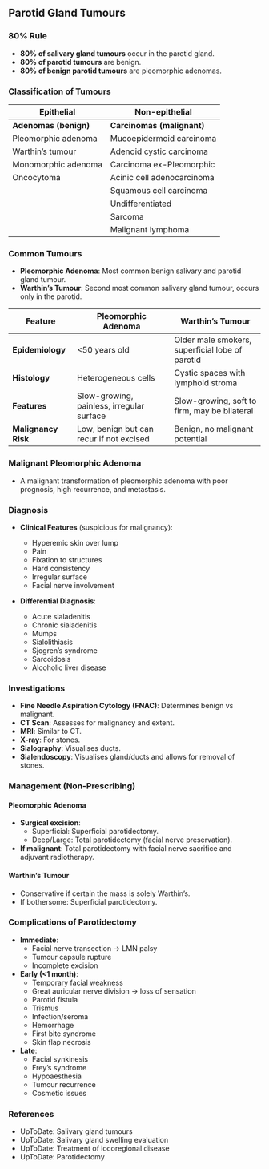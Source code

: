 ## Parotid Gland Tumours

### 80% Rule
- **80% of salivary gland tumours** occur in the parotid gland.
- **80% of parotid tumours** are benign.
- **80% of benign parotid tumours** are pleomorphic adenomas.

### Classification of Tumours
| Epithelial | Non-epithelial |
|------------|-----------------|
| **Adenomas (benign)** | **Carcinomas (malignant)** |
| Pleomorphic adenoma | Mucoepidermoid carcinoma |
| Warthin’s tumour | Adenoid cystic carcinoma |
| Monomorphic adenoma | Carcinoma ex-Pleomorphic |
| Oncocytoma | Acinic cell adenocarcinoma |
|  | Squamous cell carcinoma |
|  | Undifferentiated |
|  | Sarcoma |
|  | Malignant lymphoma |

### Common Tumours
- **Pleomorphic Adenoma**: Most common benign salivary and parotid gland tumour.
- **Warthin’s Tumour**: Second most common salivary gland tumour, occurs only in the parotid.

| Feature            | Pleomorphic Adenoma                              | Warthin’s Tumour                              |
|--------------------|-------------------------------------------------|------------------------------------------------|
| **Epidemiology**   | <50 years old                                   | Older male smokers, superficial lobe of parotid |
| **Histology**      | Heterogeneous cells                              | Cystic spaces with lymphoid stroma             |
| **Features**       | Slow-growing, painless, irregular surface       | Slow-growing, soft to firm, may be bilateral   |
| **Malignancy Risk**| Low, benign but can recur if not excised      | Benign, no malignant potential                   |

### Malignant Pleomorphic Adenoma
- A malignant transformation of pleomorphic adenoma with poor prognosis, high recurrence, and metastasis.

### Diagnosis
- **Clinical Features** (suspicious for malignancy):
  - Hyperemic skin over lump
  - Pain
  - Fixation to structures
  - Hard consistency
  - Irregular surface
  - Facial nerve involvement

- **Differential Diagnosis**:
  - Acute sialadenitis
  - Chronic sialadenitis
  - Mumps
  - Sialolithiasis
  - Sjogren’s syndrome
  - Sarcoidosis
  - Alcoholic liver disease

### Investigations
- **Fine Needle Aspiration Cytology (FNAC)**: Determines benign vs malignant.
- **CT Scan**: Assesses for malignancy and extent.
- **MRI**: Similar to CT.
- **X-ray**: For stones.
- **Sialography**: Visualises ducts.
- **Sialendoscopy**: Visualises gland/ducts and allows for removal of stones.

### Management (Non-Prescribing)
#### Pleomorphic Adenoma
- **Surgical excision**:
  - Superficial: Superficial parotidectomy.
  - Deep/Large: Total parotidectomy (facial nerve preservation).
- **If malignant**: Total parotidectomy with facial nerve sacrifice and adjuvant radiotherapy.

#### Warthin’s Tumour
- Conservative if certain the mass is solely Warthin’s.
- If bothersome: Superficial parotidectomy.

### Complications of Parotidectomy
- **Immediate**:
  - Facial nerve transection -> LMN palsy
  - Tumour capsule rupture
  - Incomplete excision
- **Early (<1 month)**:
  - Temporary facial weakness
  - Great auricular nerve division -> loss of sensation
  - Parotid fistula
  - Trismus
  - Infection/seroma
  - Hemorrhage
  - First bite syndrome
  - Skin flap necrosis
- **Late**:
  - Facial synkinesis
  - Frey’s syndrome
  - Hypoaesthesia
  - Tumour recurrence
  - Cosmetic issues

### References
- UpToDate: Salivary gland tumours
- UpToDate: Salivary gland swelling evaluation
- UpToDate: Treatment of locoregional disease
- UpToDate: Parotidectomy